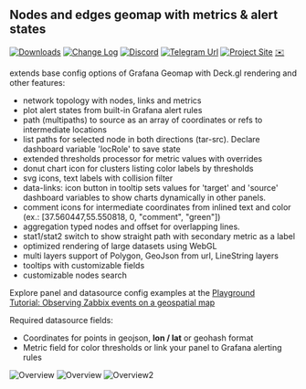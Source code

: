 
## Nodes and edges geomap with metrics & alert states

[![Downloads](https://img.shields.io/badge/dynamic/json?url=https%3A%2F%2Fgrafana.com%2Fapi%2Fplugins%2Fvaduga-mapgl-panel&query=%24.downloads&logo=grafana&label=downloads
)](https://grafana.com/grafana/plugins/vaduga-mapgl-panel)
[![Change Log](https://img.shields.io/badge/Change-log-blue.svg?style=flat)](https://github.com/vaduga/mapgl-community/blob/main/CHANGELOG.md)
[![Discord](https://img.shields.io/discord/973739619118088232?logo=discord&logoColor=%232490D7)](https://discord.gg/DZCAfzYwjC)
[![Telegram Url](https://img.shields.io/badge/Telegram-blue?logo=telegram )](https://t.me/mapgrafana)
[![Project Site](https://img.shields.io/badge/Project-site-red)](https://mapgl.org)
[✉️][email]

[//]: # ([![Change Log]&#40;https://img.shields.io/badge/Change-log-blue.svg?style=flat&#41;]&#40;https://github.com/vaduga/mapgl-community/blob/main/CHANGELOG.md&#41;)
[//]: # ([![GitHub]&#40;https://img.shields.io/github/stars/vaduga/mapgl-community?style=social&#41;]&#40;https://github.com/vaduga/mapgl-community&#41;)

extends base config options of Grafana Geomap with Deck.gl rendering and other features:
* network topology with nodes, links and metrics
* plot alert states from built-in Grafana alert rules
* path (multipaths) to source as an array of coordinates or refs to intermediate locations 
* list paths for selected node in both directions (tar-src). Declare dashboard variable 'locRole' to save state
* extended thresholds processor for metric values with overrides
* donut chart icon for clusters listing color labels by thresholds
* svg icons, text labels with collision filter
* data-links: icon button in tooltip sets values for 'target' and 'source' dashboard variables to show charts dynamically in other panels.
* comment icons for intermediate coordinates from inlined text and color (ex.: [37.560447,55.550818, 0, "comment", "green"])
* aggregation typed nodes and offset for overlapping lines.
* stat1/stat2 switch to show straight path with secondary metric as a label
* optimized rendering of large datasets using WebGL
* multi layers support of Polygon, GeoJson from url, LineString layers
* tooltips with customizable fields
* customizable nodes search

Explore panel and datasource config examples at the [Playground](https://play.mapgl.org)<br/>
[Tutorial: Observing Zabbix events on a geospatial map](https://mapgl.org/zabbix)<br/>

Required datasource fields:<br/>
* Coordinates for points in geojson, **lon / lat** or geohash format<br/>
* Metric field for color thresholds or link your panel to Grafana alerting rules

![Overview](https://mapgl.org/img/aggr.gif)
![Overview](https://mapgl.org/img/screenshot1.png)
![Overview2](https://mapgl.org/img/screenshot2.png)

[email]: mailto:arbitr38@gmail.com




